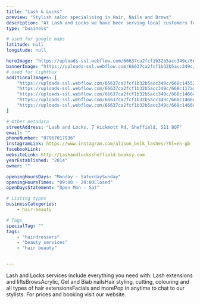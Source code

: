 ```yaml
---
title: "Lash & Locks"
preview: "Stylish salon specialising in Hair, Nails and Brows"
description: "At Lash and Locks we have been serving local customers for over 10yrs. We have the very best highly qualified technical professionals for all you hair and beauty needs. "
type: "business"

# used for google maps
latitude: null
longitude: null

heroImage: "https://uploads-ssl.webflow.com/66637ca2fcf1b32b5acc349c/668c13dbf7119001b80cfd49_IMG_1719_Original%20-%20Alison%20Belk.jpeg"
bannerImage: "https://uploads-ssl.webflow.com/66637ca2fcf1b32b5acc349c/668c150f3793c88b688549ff_IMG_1839%20Large.jpeg"
# used for lightbox
additionalImages: [
    "https://uploads-ssl.webflow.com/66637ca2fcf1b32b5acc349c/668c14552061ddc10e77b38e_IMG_1838%20Large.jpeg",
    "https://uploads-ssl.webflow.com/66637ca2fcf1b32b5acc349c/668c117adbef1d6aa12bedc4_IMG_1839%20Large.jpeg",
    "https://uploads-ssl.webflow.com/66637ca2fcf1b32b5acc349c/668c1466d15f70ff5f868103_29367bb4-7da1-4f14-bbc4-0f0ad9face6c%20-%20Alison%20Belk.jpeg",
    "https://uploads-ssl.webflow.com/66637ca2fcf1b32b5acc349c/668c1466ed1bb05b913bea01_IMG_9506%20-%20Alison%20Belk.jpeg",
    "https://uploads-ssl.webflow.com/66637ca2fcf1b32b5acc349c/668c14660701d4b35c8cf813_IMG_9843%20-%20Alison%20Belk.jpeg"
]

# Other metadata
streetAddress: "Lash and Locks, 7 Hickmott Rd, Sheffield, S11 8QF"
email: ""
phoneNumber: "07967017936"
instagramLink: https://www.instagram.com/alison_belk_lashes/?hl=en-gb
facebookLink: 
websiteLink: http://Lashandlockssheffield.booksy.com
yearEstablished: "2014"
owner: ""

openingHoursDays: "Monday - SaturdaySunday"
openingHoursTimes: "09:00 - 20:00Closed"
openDaysStatement: "Open Mon - Sat"

# Listing types
businessCategories:
    - hair-beauty

# Tags
specialTag: ""
tags:
    - "hairdressers"
    - "beauty services"
    - "hair beauty"


---
```



Lash and Locks services include everything you need with: Lash extensions and liftsBrowsAcrylic, Gel and Biab nailsHair styling, cutting, colouring and all types of hair extensionsFacials and morePop in anytime to chat to our stylists.
For prices and booking visit our website.

